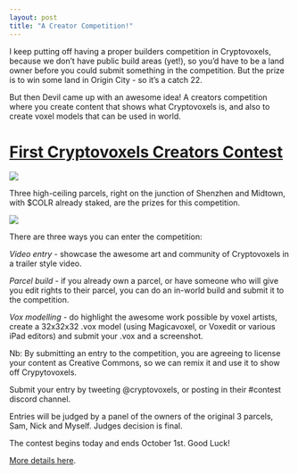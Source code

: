 ```yaml
---
layout: post
title: "A Creator Competition!"
---
```


I keep putting off having a proper builders competition in Cryptovoxels, because we don’t have public build areas (yet!), so you’d have to be a land owner before you could submit something in the competition. But the prize is to win some land in Origin City - so it’s a catch 22.

But then Devil came up with an awesome idea! A creators competition where you create content that shows what Cryptovoxels is, and also to create voxel models that can be used in world.

# [First Cryptovoxels Creators Contest](https://medium.com/p/1fc98acfa0cb?source=linkShare-6439cdf04c7a-1566147776&_branch_match_id=691767490818818648)

[![](https://miro.medium.com/max/700/1*FtgNvFme3nu6LVhLP0fQWA@2x.jpeg)](https://medium.com/p/1fc98acfa0cb?source=linkShare-6439cdf04c7a-1566147776&_branch_match_id=691767490818818648)

Three high-ceiling parcels, right on the junction of Shenzhen and Midtown, with $COLR already staked, are the prizes for this competition.

![](https://miro.medium.com/max/700/1*i1npSVc5fiUFSFuWQPwNWg.png)

There are three ways you can enter the competition:

*Video entry* - showcase the awesome art and community of Cryptovoxels in a trailer style video.

*Parcel build* - if you already own a parcel, or have someone who will give you edit rights to their parcel, you can do an in-world build and submit it to the competition.

*Vox modelling* - do highlight the awesome work possible by voxel artists, create a 32x32x32 .vox model (using Magicavoxel, or Voxedit or various iPad editors) and submit your .vox and a screenshot.

Nb: By submitting an entry to the competition, you are agreeing to license your content as Creative Commons, so we can remix it and use it to show off Crypytovoxels.

Submit your entry by tweeting @cryptovoxels, or posting in their #contest discord channel.

Entries will be judged by a panel of the owners of the original 3 parcels, Sam, Nick and Myself. Judges decision is final.

The contest begins today and ends October 1st. Good Luck!

[More details here](https://medium.com/p/1fc98acfa0cb?source=linkShare-6439cdf04c7a-1566147776&_branch_match_id=691767490818818648).

